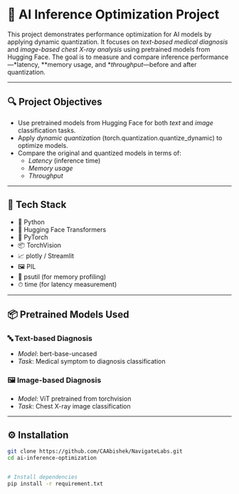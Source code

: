 # 🧠 AI Inference Optimization Project

This project demonstrates performance optimization for AI models by applying dynamic quantization. It focuses on *text-based medical diagnosis* and *image-based chest X-ray analysis* using pretrained models from Hugging Face. The goal is to measure and compare inference performance—*latency, **memory usage, and **throughput*—before and after quantization.

---

## 🔍 Project Objectives

- Use pretrained models from Hugging Face for both *text* and *image* classification tasks.
- Apply *dynamic quantization* (torch.quantization.quantize_dynamic) to optimize models.
- Compare the original and quantized models in terms of:
  - *Latency* (inference time)
  - *Memory usage*
  - *Throughput*

---

## 🧰 Tech Stack

- 🐍 Python
- 🤗 Hugging Face Transformers
- 🧠 PyTorch
- 📦 TorchVision 
- 📈 plotly / Streamlit 
- 🖼 PIL
- 🧪 psutil (for memory profiling)
- ⏱ time (for latency measurement)

---

## 📦 Pretrained Models Used

### 🔤 Text-based Diagnosis
- *Model*: bert-base-uncased
 - *Task*: Medical symptom to diagnosis classification

### 🖼 Image-based Diagnosis
- *Model*: ViT pretrained from torchvision
- *Task*: Chest X-ray image classification

---

## ⚙ Installation

```bash
git clone https://github.com/CAAbishek/NavigateLabs.git
cd ai-inference-optimization


# Install dependencies
pip install -r requirement.txt
